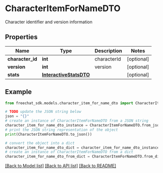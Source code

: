 # CharacterItemForNameDTO

Character identifier and version information

## Properties

Name | Type | Description | Notes
------------ | ------------- | ------------- | -------------
**character_id** | **int** | characterId | [optional] 
**version** | **int** | version | [optional] 
**stats** | [**InteractiveStatsDTO**](InteractiveStatsDTO.md) |  | [optional] 

## Example

```python
from freechat_sdk.models.character_item_for_name_dto import CharacterItemForNameDTO

# TODO update the JSON string below
json = "{}"
# create an instance of CharacterItemForNameDTO from a JSON string
character_item_for_name_dto_instance = CharacterItemForNameDTO.from_json(json)
# print the JSON string representation of the object
print(CharacterItemForNameDTO.to_json())

# convert the object into a dict
character_item_for_name_dto_dict = character_item_for_name_dto_instance.to_dict()
# create an instance of CharacterItemForNameDTO from a dict
character_item_for_name_dto_from_dict = CharacterItemForNameDTO.from_dict(character_item_for_name_dto_dict)
```
[[Back to Model list]](../README.md#documentation-for-models) [[Back to API list]](../README.md#documentation-for-api-endpoints) [[Back to README]](../README.md)


